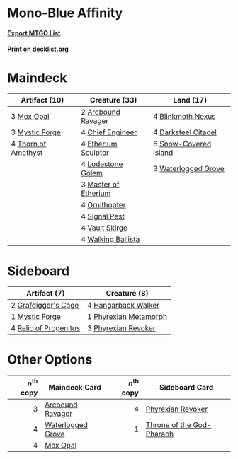 # Mono-Blue Affinity

#### [Export MTGO List](../collection/Mono-Blue%20Affinity/Mono-Blue%20Affinity.txt)
#### [Print on decklist.org](http://decklist.org/?deckmain=2%09Arcbound%20Ravager%0A4%09Blinkmoth%20Nexus%0A4%09Chief%20Engineer%0A4%09Darksteel%20Citadel%0A4%09Etherium%20Sculptor%0A4%09Lodestone%20Golem%0A3%09Master%20of%20Etherium%0A3%09Mox%20Opal%0A3%09Mystic%20Forge%0A4%09Ornithopter%0A4%09Signal%20Pest%0A6%09Snow-Covered%20Island%0A4%09Thorn%20of%20Amethyst%0A4%09Vault%20Skirge%0A4%09Walking%20Ballista%0A3%09Waterlogged%20Grove&deckside=2%09Grafdigger's%20Cage%0A4%09Hangarback%20Walker%0A1%09Mystic%20Forge%0A1%09Phyrexian%20Metamorph%0A3%09Phyrexian%20Revoker%0A4%09Relic%20of%20Progenitus)
# Maindeck

|                                        Artifact (10)                                         |                                         Creature (33)                                         |                                           Land (17)                                            |
|----------------------------------------------------------------------------------------------|-----------------------------------------------------------------------------------------------|------------------------------------------------------------------------------------------------|
|3 [Mox Opal](http://gatherer.wizards.com/Pages/Card/Details.aspx?multiverseid=397719)         |2 [Arcbound Ravager](http://gatherer.wizards.com/Pages/Card/Details.aspx?multiverseid=50943)   |4 [Blinkmoth Nexus](http://gatherer.wizards.com/Pages/Card/Details.aspx?multiverseid=39439)     |
|3 [Mystic Forge](http://gatherer.wizards.com/Pages/Card/Details.aspx?multiverseid=466987)     |4 [Chief Engineer](http://gatherer.wizards.com/Pages/Card/Details.aspx?multiverseid=420703)    |4 [Darksteel Citadel](http://gatherer.wizards.com/Pages/Card/Details.aspx?multiverseid=389479)  |
|4 [Thorn of Amethyst](http://gatherer.wizards.com/Pages/Card/Details.aspx?multiverseid=140166)|4 [Etherium Sculptor](http://gatherer.wizards.com/Pages/Card/Details.aspx?multiverseid=176435) |6 [Snow-Covered Island](http://gatherer.wizards.com/Pages/Card/Details.aspx?multiverseid=121130)|
|                                                                                              |4 [Lodestone Golem](http://gatherer.wizards.com/Pages/Card/Details.aspx?multiverseid=220536)   |3 [Waterlogged Grove](http://gatherer.wizards.com/Pages/Card/Details.aspx?multiverseid=464198)  |
|                                                                                              |3 [Master of Etherium](http://gatherer.wizards.com/Pages/Card/Details.aspx?multiverseid=175114)|                                                                                                |
|                                                                                              |4 [Ornithopter](http://gatherer.wizards.com/Pages/Card/Details.aspx?multiverseid=129665)       |                                                                                                |
|                                                                                              |4 [Signal Pest](http://gatherer.wizards.com/Pages/Card/Details.aspx?multiverseid=213773)       |                                                                                                |
|                                                                                              |4 [Vault Skirge](http://gatherer.wizards.com/Pages/Card/Details.aspx?multiverseid=217984)      |                                                                                                |
|                                                                                              |4 [Walking Ballista](http://gatherer.wizards.com/Pages/Card/Details.aspx?multiverseid=423848)  |                                                                                                |


# Sideboard

|                                          Artifact (7)                                          |                                          Creature (8)                                          |
|------------------------------------------------------------------------------------------------|------------------------------------------------------------------------------------------------|
|2 [Grafdigger's Cage](http://gatherer.wizards.com/Pages/Card/Details.aspx?multiverseid=278452)  |4 [Hangarback Walker](http://gatherer.wizards.com/Pages/Card/Details.aspx?multiverseid=420600)  |
|1 [Mystic Forge](http://gatherer.wizards.com/Pages/Card/Details.aspx?multiverseid=466987)       |1 [Phyrexian Metamorph](http://gatherer.wizards.com/Pages/Card/Details.aspx?multiverseid=214375)|
|4 [Relic of Progenitus](http://gatherer.wizards.com/Pages/Card/Details.aspx?multiverseid=174824)|3 [Phyrexian Revoker](http://gatherer.wizards.com/Pages/Card/Details.aspx?multiverseid=383343)  |


# Other Options

|*n*<sup>th</sup> copy|                                       Maindeck Card                                        |*n*<sup>th</sup> copy|                                           Sideboard Card                                           |
|--------------------:|--------------------------------------------------------------------------------------------|--------------------:|----------------------------------------------------------------------------------------------------|
|                    3|[Arcbound Ravager](http://gatherer.wizards.com/Pages/Card/Details.aspx?multiverseid=50943)  |                    4|[Phyrexian Revoker](http://gatherer.wizards.com/Pages/Card/Details.aspx?multiverseid=383343)        |
|                    4|[Waterlogged Grove](http://gatherer.wizards.com/Pages/Card/Details.aspx?multiverseid=464198)|                    1|[Throne of the God-Pharaoh](http://gatherer.wizards.com/Pages/Card/Details.aspx?multiverseid=426939)|
|                    4|[Mox Opal](http://gatherer.wizards.com/Pages/Card/Details.aspx?multiverseid=397719)         |                     |                                                                                                    |

